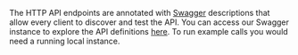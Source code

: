 The HTTP API endpoints are annotated with [Swagger](http://swagger.io/) descriptions that allow every client to discover and test the API. You can access our Swagger instance to explore the API definitions [here](http://sdvdswarm01.slub-dresden.de/docs/?url=http://sdvdswarm01.slub-dresden.de/dmp/api-docs). To run example calls you would need a running local instance.

<!-- TODO: document local swagger UI endpoint -->